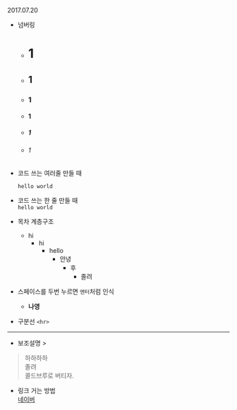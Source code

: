 2017.07.20

- 넘버링
  - # 1
  - ## 1
  - ### 1
  - #### 1
  - ##### 1
  - ###### 1

- 코드 쓰는 여러줄 만들 때 
  ```  
  hello world 
  ```

- 코드 쓰는 한 줄 만들 때  
  `hello world`

- 목차 계층구조
  - hi
    - hi
      - hello
        - 안녕
          - 후
            - 졸려

- 스페이스를 두번 누르면 `엔터`처럼 인식  
  - **나영**

- 구분선 `<hr>`
---

- 보조설명 >
> 하하하하  
> 졸려  
> 콜드브루로 버티자.

- 링크 거는 방법  
  [네이버](http://www.naver.com)